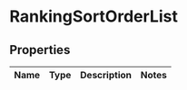 
# RankingSortOrderList

## Properties
Name | Type | Description | Notes
------------ | ------------- | ------------- | -------------



